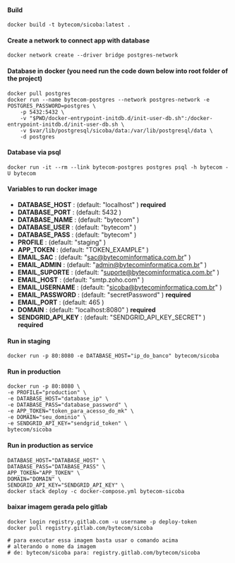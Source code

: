 #### Build
    docker build -t bytecom/sicoba:latest .

#### Create a network to connect app with database
    docker network create --driver bridge postgres-network
    
#### Database in docker (you need run the code down below into root folder of the project)
    docker pull postgres
    docker run --name bytecom-postgres --network postgres-network -e POSTGRES_PASSWORD=postgres \
        -p 5432:5432 \
        -v "$PWD/docker-entrypoint-initdb.d/init-user-db.sh":/docker-entrypoint-initdb.d/init-user-db.sh \
        -v $var/lib/postgresql/sicoba/data:/var/lib/postgresql/data \
        -d postgres

#### Database via psql
    docker run -it --rm --link bytecom-postgres postgres psql -h bytecom -U bytecom


#### Variables to run docker image

* __DATABASE_HOST__     : (default: "localhost"                           ) __required__
* __DATABASE_PORT__     : (default: 5432                                  ) 
* __DATABASE_NAME__     : (default: "bytecom"                             ) 
* __DATABASE_USER__     : (default: "bytecom"                             ) 
* __DATABASE_PASS__     : (default: "bytecom"                             ) 
* __PROFILE__           : (default: "staging"                             ) 
* __APP_TOKEN__         : (default: "TOKEN_EXAMPLE"                       ) 
* __EMAIL_SAC__         : (default: "sac@bytecominformatica.com.br"       ) 
* __EMAIL_ADMIN__       : (default: "admin@bytecominformatica.com.br"     ) 
* __EMAIL_SUPORTE__     : (default: "suporte@bytecominformatica.com.br"   ) 
* __EMAIL_HOST__        : (default: "smtp.zoho.com"                       )
* __EMAIL_USERNAME__    : (default: "sicoba@bytecominformatica.com.br"    ) 
* __EMAIL_PASSWORD__    : (default: "secretPassword"                      ) __required__
* __EMAIL_PORT__        : (default: 465                                   ) 
* __DOMAIN__            : (default: "localhost:8080"                      ) __required__
* __SENDGRID_API_KEY__  : (default: "SENDGRID_API_KEY_SECRET"             ) __required__

#### Run in staging
    docker run -p 80:8080 -e DATABASE_HOST="ip_do_banco" bytecom/sicoba
    
#### Run in production
    docker run -p 80:8080 \
    -e PROFILE="production" \
    -e DATABASE_HOST="database_ip" \
    -e DATABASE_PASS="database_password" \
    -e APP_TOKEN="token_para_acesso_do_mk" \
    -e DOMAIN="seu_dominio" \
    -e SENDGRID_API_KEY="sendgrid_token" \ 
    bytecom/sicoba

#### Run in production as service
    DATABASE_HOST="DATABASE_HOST" \
    DATABASE_PASS="DATABASE_PASS" \
    APP_TOKEN="APP_TOKEN" \
    DOMAIN="DOMAIN" \
    SENDGRID_API_KEY="SENDGRID_API_KEY" \
    docker stack deploy -c docker-compose.yml bytecom-sicoba
    
#### baixar imagem gerada pelo gitlab
    docker login registry.gitlab.com -u username -p deploy-token
    docker pull registry.gitlab.com/bytecom/sicoba
    
    # para executar essa imagem basta usar o comando acima 
    # alterando o nome da imagem 
    # de: bytecom/sicoba para: registry.gitlab.com/bytecom/sicoba 
    
    
